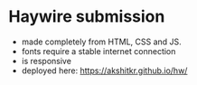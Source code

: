 # Haywire submission
* made completely from HTML, CSS and JS.
* fonts require a stable internet connection
* is responsive 
* deployed here: https://akshitkr.github.io/hw/
